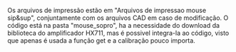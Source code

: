 Os arquivos de impressão estão em "Arquivos de impressao mouse sip&sup", conjuntamente com os arquivos CAD em caso de modificação.
O código está na pasta "mouse_sopro", ha a necessidade do download da biblioteca do amplificador HX711, mas é possivel integra-la ao código, visto que apenas é usada a função get e a calibração pouco importa.
